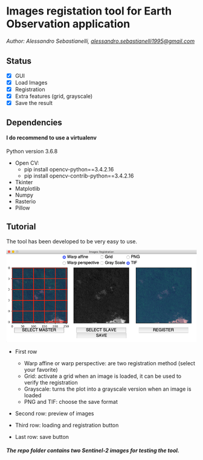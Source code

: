 # Images registation tool for Earth Observation application
###### Author: Alessandro Sebastianelli, alessandro.sebastianelli1995@gmail.com

## Status
- [X] GUI
- [X] Load Images
- [X] Registration
- [X] Extra features (grid, grayscale)
- [X] Save the result

## Dependencies
#### I do recommend to use a virtualenv
Python version 3.6.8

- Open CV:
  - pip install opencv-python==3.4.2.16
  - pip install opencv-contrib-python==3.4.2.16
- Tkinter
- Matplotlib
- Numpy
- Rasterio
- Pillow

## Tutorial

The tool has been developed to be very easy to use.

![](preview.png)

- First row
	- Warp affine or warp perspective: are two registration method (select your favorite)
	- Grid: activate a grid when an image is loaded, it can be used to verify the registration
	- Grayscale: turns the plot into a grayscale version when an image is loaded
	- PNG and TIF: choose the save format

- Second row: preview of images
- Third row: loading and registration button
- Last row: save button

##### The repo folder contains two Sentinel-2 images for testing the tool.